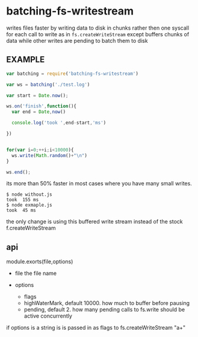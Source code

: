 # batching-fs-writestream
writes files faster by writing data to disk in chunks rather then one syscall for each call to write as in `fs.createWriteStream` except buffers chunks of data while other writes are pending to batch them to disk


## EXAMPLE

```js
var batching = require('batching-fs-writestream')

var ws = batching('./test.log') 

var start = Date.now();

ws.on('finish',function(){
  var end = Date,now()

  console.log('took ',end-start,'ms')

})


for(var i=0;++i;i<10000){
  ws.write(Math.random()+"\n")
}

ws.end();

```

its more than 50% faster in most cases where you have many small writes.


```
$ node without.js 
took  155 ms
$ node exmaple.js 
took  45 ms

```

the only change is using this buffered write stream instead of the stock f.createWriteStream


## api

module.exorts(file,options)

  - file the file name
  - options

    - flags
    - highWaterMark, default 10000. how much to buffer before pausing
    - pending, default 2. how many pending calls to fs.write should be active concurrently 

 if options is a string is is passed in as flags to fs.createWriteStream "a+"


